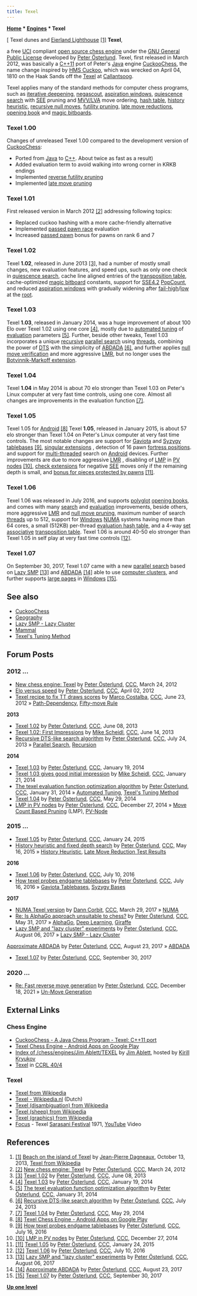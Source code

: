 ```yaml
---
title: Texel
---
```

**[Home](Home "Home") \* [Engines](Engines "Engines") \* Texel**



[ Texel dunes and [Eierland Lighthouse](https://en.wikipedia.org/wiki/Eierland_Lighthouse) <a id="cite-note-1" href="#cite-ref-1">[1]</a>
**Texel**,  
 
a free [UCI](UCI "UCI") compliant [open source chess engine](Category:Open_Source "Category:Open Source") under the [GNU General Public License](Free_Software_Foundation#GPL "Free Software Foundation") developed by [Peter Österlund](Peter_%C3%96sterlund "Peter Österlund"). Texel, first released in March 2012, was basically a [C++11](Cpp "Cpp") port of Peter's [Java](Java "Java") engine [CuckooChess](CuckooChess "CuckooChess"), the name change inspired by [HMS Cuckoo](https://en.wikipedia.org/wiki/HMS_Cuckoo_%281806%29), which was wrecked on April 04, 1810 on the Haak Sands off the [Texel](https://en.wikipedia.org/wiki/Texel) at [Callantsoog](https://en.wikipedia.org/wiki/Callantsoog). 


Texel applies many of the standard methods for computer chess programs, such as [iterative deepening](Iterative_Deepening "Iterative Deepening"), [negascout](NegaScout "NegaScout"), [aspiration windows](Aspiration_Windows "Aspiration Windows"), [quiescence search](Quiescence_Search "Quiescence Search") with [SEE](Static_Exchange_Evaluation "Static Exchange Evaluation") pruning and [MVV/LVA](MVV-LVA "MVV-LVA") move ordering, [hash table](Transposition_Table "Transposition Table"), [history heuristic](History_Heuristic "History Heuristic"), [recursive null moves](Null_Move_Pruning "Null Move Pruning"), [futility pruning](Futility_Pruning "Futility Pruning"), [late move reductions](Late_Move_Reductions "Late Move Reductions"), [opening book](Opening_Book "Opening Book") and [magic bitboards](Magic_Bitboards "Magic Bitboards"). 



### Texel 1.00


Changes of unreleased Texel 1.00 compared to the development version of [CuckooChess](CuckooChess "CuckooChess"): 



* Ported from [Java](Java "Java") to [C++](Cpp "Cpp"). About twice as fast as a result)
* Added evaluation term to avoid walking into wrong corner in KRKB endings
* Implemented [reverse futility pruning](Reverse_Futility_Pruning "Reverse Futility Pruning")
* Implemented [late move pruning](Futility_Pruning#MoveCountBasedPruning "Futility Pruning")






### Texel 1.01


First released version in March 2012 <a id="cite-note-2" href="#cite-ref-2">[2]</a> addressing following topics:



* Replaced cuckoo hashing with a more cache-friendly alternative
* Implemented [passed pawn race](Pawn_Race "Pawn Race") evaluation
* Increased [passed pawn](Passed_Pawn "Passed Pawn") bonus for pawns on rank 6 and 7






### Texel 1.02


Texel **1.02**, released in June 2013 <a id="cite-note-3" href="#cite-ref-3">[3]</a>, had a number of mostly small changes, new evaluation features, and speed ups, such as only one check in [quiescence search](Quiescence_Search "Quiescence Search"), cache line aligned entries of the [transposition table](Transposition_Table "Transposition Table"), cache-optimized [magic bitboard](Magic_Bitboards "Magic Bitboards") constants, support for [SSE4.2](SSE4#SSE4.2 "SSE4") [PopCount](Population_Count "Population Count"), and reduced [aspiration windows](Aspiration_Windows "Aspiration Windows") with gradually widening after [fail-high](Fail-High "Fail-High")/[low](Fail-Low "Fail-Low") at the [root](Root "Root").




### Texel 1.03


Texel **1.03**, released in January 2014, was a huge improvement of about 100 Elo over Texel 1.02 using one core <a id="cite-note-4" href="#cite-ref-4">[4]</a>, mostly due to [automated tuning](Texel%27s_Tuning_Method "Texel's Tuning Method") of [evaluation](Evaluation "Evaluation") parameters <a id="cite-note-5" href="#cite-ref-5">[5]</a>. Further, beside other tweaks, Texel 1.03 incorporates a unique [recursive](Recursion "Recursion") [parallel search](Parallel_Search "Parallel Search") using [threads](Thread "Thread"), combining the power of [DTS](Dynamic_Tree_Splitting "Dynamic Tree Splitting") with the simplicity of [ABDADA](ABDADA "ABDADA") <a id="cite-note-6" href="#cite-ref-6">[6]</a>, and further applies [null move verification](Null_Move_Pruning#ZugzwangVerification "Null Move Pruning") and more aggressive [LMR](Late_Move_Reductions "Late Move Reductions"), but no longer uses the [Botvinnik-Markoff extension](Botvinnik-Markoff_Extension "Botvinnik-Markoff Extension").




### Texel 1.04


Texel **1.04** in May 2014 is about 70 elo stronger than Texel 1.03 on Peter's Linux computer at very fast time controls, using one core. Almost all changes are improvements in the evaluation function <a id="cite-note-7" href="#cite-ref-7">[7]</a>.




### Texel 1.05


 [](https://play.google.com/store/apps/details?id=org.petero.texelchessengine&hl=en) Texel 1.05 for [Android](Android "Android") <a id="cite-note-8" href="#cite-ref-8">[8]</a> 
Texel **1.05**, released in January 2015, is about 57 elo stronger than Texel 1.04 on Peter's Linux computer at very fast time controls. The most notable changes are support for [Gaviota](Gaviota_Tablebases "Gaviota Tablebases") and [Syzygy tablebases](Syzygy_Bases "Syzygy Bases") <a id="cite-note-9" href="#cite-ref-9">[9]</a>, [singular extensions](Singular_Extensions "Singular Extensions") , detection of 16 pawn [fortress positions](Fortress "Fortress"). and support for [multi-threaded](Thread "Thread") search on [Android](Android "Android") devices. Further improvements are due to more aggressive [LMR](Late_Move_Reductions "Late Move Reductions") , disabling of [LMP](Futility_Pruning#MoveCountBasedPruning "Futility Pruning") in [PV nodes](Node_Types#PV-Node "Node Types") <a id="cite-note-10" href="#cite-ref-10">[10]</a>, [check extensions](Check_Extensions "Check Extensions") for negative [SEE](Static_Exchange_Evaluation "Static Exchange Evaluation") moves only if the remaining depth is small, and [bonus for pieces protected by pawns](Connectivity "Connectivity") <a id="cite-note-11" href="#cite-ref-11">[11]</a>.




### Texel 1.06


Texel 1.06 was released in July 2016, and supports [polyglot](PolyGlot "PolyGlot") [opening books](Opening_Book "Opening Book"), and comes with many [search](Search "Search") and [evaluation](Evaluation "Evaluation") improvements, beside others, more aggressive [LMR](Late_Move_Reductions "Late Move Reductions") and [null move pruning](Null_Move_Pruning "Null Move Pruning"), maximum number of search [threads](Thread "Thread") up to 512, support for [Windows](Windows "Windows") [NUMA](NUMA "NUMA") systems having more than 64 cores, a small (512KB) per-thread [evaluation hash table](Evaluation_Hash_Table "Evaluation Hash Table"), and a 4-way [set associative](https://en.wikipedia.org/wiki/Set-associative#Associativity) [transposition table](Transposition_Table "Transposition Table"). Texel 1.06 is around 40-50 elo stronger than Texel 1.05 in self play at very fast time controls <a id="cite-note-12" href="#cite-ref-12">[12]</a>.




### Texel 1.07


On September 30, 2017, Texel 1.07 came with a new [parallel search](Parallel_Search "Parallel Search") based on [Lazy SMP](Lazy_SMP "Lazy SMP") <a id="cite-note-13" href="#cite-ref-13">[13]</a> and [ABDADA](ABDADA "ABDADA") <a id="cite-note-14" href="#cite-ref-14">[14]</a> able to use [computer clusters](https://en.wikipedia.org/wiki/Computer_cluster), and further supports [large pages](Memory#HugePages "Memory") in [Windows](Windows "Windows") <a id="cite-note-15" href="#cite-ref-15">[15]</a>.



## See also


* [CuckooChess](CuckooChess "CuckooChess")
* [Geography](Category:Geography "Category:Geography")
* [Lazy SMP - Lazy Cluster](Lazy_SMP#LazyCluster "Lazy SMP")
* [Mammal](Category:Mammal "Category:Mammal")
* [Texel's Tuning Method](Texel%27s_Tuning_Method "Texel's Tuning Method")


## Forum Posts


### 2012 ...


* [New chess engine: Texel](http://www.talkchess.com/forum/viewtopic.php?t=42999) by [Peter Österlund](Peter_%C3%96sterlund "Peter Österlund"), [CCC](CCC "CCC"), March 24, 2012
* [Elo versus speed](http://www.talkchess.com/forum/viewtopic.php?t=43134) by [Peter Österlund](Peter_%C3%96sterlund "Peter Österlund"), [CCC](CCC "CCC"), April 02, 2012
* [Texel recipe to fix TT draws scores](http://www.talkchess.com/forum/viewtopic.php?t=44167) by [Marco Costalba](Marco_Costalba "Marco Costalba"), [CCC](CCC "CCC"), June 23, 2012 » [Path-Dependency](Path-Dependency "Path-Dependency"), [Fifty-move Rule](Fifty-move_Rule "Fifty-move Rule")


**2013**



* [Texel 1.02](http://www.talkchess.com/forum/viewtopic.php?t=48228) by [Peter Österlund](Peter_%C3%96sterlund "Peter Österlund"), [CCC](CCC "CCC"), June 08, 2013
* [Texel 1.02: First Impressions](http://www.talkchess.com/forum/viewtopic.php?t=48272) by [Mike Scheidl](index.php?title=Michael_Scheidl&action=edit&redlink=1 "Michael Scheidl (page does not exist)"), [CCC](CCC "CCC"), June 14, 2013
* [Recursive DTS-like search algorithm](http://www.talkchess.com/forum/viewtopic.php?t=48752) by [Peter Österlund](Peter_%C3%96sterlund "Peter Österlund"), [CCC](CCC "CCC"), July 24, 2013 » [Parallel Search](Parallel_Search "Parallel Search"), [Recursion](Recursion "Recursion")


**2014**



* [Texel 1.03](http://www.talkchess.com/forum/viewtopic.php?t=50964) by [Peter Österlund](Peter_%C3%96sterlund "Peter Österlund"), [CCC](CCC "CCC"), January 19, 2014
* [Texel 1.03 gives good initial impression](http://www.talkchess.com/forum/viewtopic.php?t=50984) by [Mike Scheidl](index.php?title=Michael_Scheidl&action=edit&redlink=1 "Michael Scheidl (page does not exist)"), [CCC](CCC "CCC"), January 21, 2014
* [The texel evaluation function optimization algorithm](http://www.talkchess.com/forum/viewtopic.php?topic_view=threads&p=555522&t=50823) by [Peter Österlund](Peter_%C3%96sterlund "Peter Österlund"), [CCC](CCC "CCC"), January 31, 2014 » [Automated Tuning](Automated_Tuning "Automated Tuning"), [Texel's Tuning Method](Texel%27s_Tuning_Method "Texel's Tuning Method")
* [Texel 1.04](http://www.talkchess.com/forum/viewtopic.php?t=52470) by [Peter Österlund](Peter_%C3%96sterlund "Peter Österlund"), [CCC](CCC "CCC"), May 29, 2014
* [LMP in PV nodes](http://www.talkchess.com/forum/viewtopic.php?t=54761) by [Peter Österlund](Peter_%C3%96sterlund "Peter Österlund"), [CCC](CCC "CCC"), December 27, 2014 » [Move Count Based Pruning](Futility_Pruning#MoveCountBasedPruning "Futility Pruning") (LMP), [PV-Node](Node_Types#PV-Node "Node Types")


### 2015 ...


* [Texel 1.05](http://www.talkchess.com/forum/viewtopic.php?t=55058) by [Peter Österlund](Peter_%C3%96sterlund "Peter Österlund"), [CCC](CCC "CCC"), January 24, 2015
* [History heuristic and fixed depth search](http://www.talkchess.com/forum/viewtopic.php?t=56372) by [Peter Österlund](Peter_%C3%96sterlund "Peter Österlund"), [CCC](CCC "CCC"), May 16, 2015 » [History Heuristic](History_Heuristic "History Heuristic"), [Late Move Reduction Test Results](Late_Move_Reduction_Test_Results "Late Move Reduction Test Results")


**2016**



* [Texel 1.06](http://www.talkchess.com/forum/viewtopic.php?t=60774) by [Peter Österlund](Peter_%C3%96sterlund "Peter Österlund"), [CCC](CCC "CCC"), July 10, 2016
* [How texel probes endgame tablebases](http://www.talkchess.com/forum/viewtopic.php?t=60833) by [Peter Österlund](Peter_%C3%96sterlund "Peter Österlund"), [CCC](CCC "CCC"), July 16, 2016 » [Gaviota Tablebases](Gaviota_Tablebases "Gaviota Tablebases"), [Syzygy Bases](Syzygy_Bases "Syzygy Bases")


**2017**



* [NUMA Texel version](http://www.talkchess.com/forum/viewtopic.php?t=63582) by [Dann Corbit](Dann_Corbit "Dann Corbit"), [CCC](CCC "CCC"), March 29, 2017 » [NUMA](NUMA "NUMA")
* [Re: Is AlphaGo approach unsuitable to chess?](http://www.talkchess.com/forum/viewtopic.php?t=64096&start=12) by [Peter Österlund](Peter_%C3%96sterlund "Peter Österlund"), [CCC](CCC "CCC"), May 31, 2017 » [AlphaGo](index.php?title=AlphaGo&action=edit&redlink=1 "AlphaGo (page does not exist)"), [Deep Learning](Deep_Learning "Deep Learning"), [Giraffe](Giraffe "Giraffe")
* [Lazy SMP and "lazy cluster" experiments](http://www.talkchess.com/forum/viewtopic.php?t=64824) by [Peter Österlund](Peter_%C3%96sterlund "Peter Österlund"), [CCC](CCC "CCC"), August 06, 2017 » [Lazy SMP - Lazy Cluster](Lazy_SMP#LazyCluster "Lazy SMP")


 [Approximate ABDADA](http://www.talkchess.com/forum/viewtopic.php?t=64824&start=43) by [Peter Österlund](Peter_%C3%96sterlund "Peter Österlund"), [CCC](CCC "CCC"), August 23, 2017 » [ABDADA](ABDADA "ABDADA")
* [Texel 1.07](http://www.talkchess.com/forum/viewtopic.php?t=65339) by [Peter Österlund](Peter_%C3%96sterlund "Peter Österlund"), [CCC](CCC "CCC"), September 30, 2017


### 2020 ...


* [Re: Fast reverse move generation](https://www.talkchess.com/forum3/viewtopic.php?f=7&t=78913&start=1) by [Peter Österlund](Peter_%C3%96sterlund "Peter Österlund"), [CCC](CCC "CCC"), December 18, 2021 » [Un-Move Generation](Move_Generation#Reverse "Move Generation")


## External Links


### Chess Engine


* [CuckooChess - A Java Chess Program - Texel: C++11 port](http://hem.bredband.net/petero2b/javachess/index.html)
* [Texel Chess Engine - Android Apps on Google Play](https://play.google.com/store/apps/details?id=org.petero.texelchessengine&hl=en)
* [Index of /chess/engines/Jim Ablett/TEXEL](http://kirr.homeunix.org/chess/engines/Jim%20Ablett/TEXEL/) by [Jim Ablett](Jim_Ablett "Jim Ablett"), hosted by [Kirill Kryukov](Kirill_Kryukov "Kirill Kryukov")
* [Texel](http://www.computerchess.org.uk/ccrl/404/cgi/compare_engines.cgi?family=Texel&print=Rating+list&print=Results+table&print=LOS+table&print=Ponder+hit+table&print=Eval+difference+table&print=Comopp+gamenum+table&print=Overlap+table&print=Score+with+common+opponents) in [CCRL 40/4](CCRL "CCRL")


### Texel


* [Texel from Wikipedia](https://en.wikipedia.org/wiki/Texel)
* [Texel - Wikipedia.nl](https://nl.wikipedia.org/wiki/Texel) (Dutch)
* [Texel (disambiguation) from Wikipedia](https://en.wikipedia.org/wiki/Texel_%28disambiguation%29)
* [Texel (sheep) from Wikipedia](https://en.wikipedia.org/wiki/Texel_%28sheep%29)
* [Texel (graphics) from Wikipedia](https://en.wikipedia.org/wiki/Texel_%28graphics%29)
* [Focus](Category:Focus "Category:Focus") - Texel [Sarasani Festival](https://nl.wikipedia.org/wiki/Sarasani_(Texel)) 1971, [YouTube](https://en.wikipedia.org/wiki/YouTube) Video


 
## References


1. <a id="cite-ref-1" href="#cite-note-1">[1]</a> [Beach on the island of Texel](https://en.wikipedia.org/wiki/File:Beach_Texel_Netherlands.jpg) by [Jean-Pierre Dagneaux](http://commons.wikimedia.org/wiki/User:Jpda), October 13, 2013, [Texel from Wikipedia](https://en.wikipedia.org/wiki/Texel)
2. <a id="cite-ref-2" href="#cite-note-2">[2]</a> [New chess engine: Texel](http://www.talkchess.com/forum/viewtopic.php?t=42999) by [Peter Österlund](Peter_%C3%96sterlund "Peter Österlund"), [CCC](CCC "CCC"), March 24, 2012
3. <a id="cite-ref-3" href="#cite-note-3">[3]</a> [Texel 1.02](http://www.talkchess.com/forum/viewtopic.php?t=48228) by [Peter Österlund](Peter_%C3%96sterlund "Peter Österlund"), [CCC](CCC "CCC"), June 08, 2013
4. <a id="cite-ref-4" href="#cite-note-4">[4]</a> [Texel 1.03](http://www.talkchess.com/forum/viewtopic.php?t=50964) by [Peter Österlund](Peter_%C3%96sterlund "Peter Österlund"), [CCC](CCC "CCC"), January 19, 2014
5. <a id="cite-ref-5" href="#cite-note-5">[5]</a> [The texel evaluation function optimization algorithm](http://www.talkchess.com/forum/viewtopic.php?topic_view=threads&p=555522&t=50823) by [Peter Österlund](Peter_%C3%96sterlund "Peter Österlund"), [CCC](CCC "CCC"), January 31, 2014
6. <a id="cite-ref-6" href="#cite-note-6">[6]</a>  [Recursive DTS-like search algorithm](http://www.talkchess.com/forum/viewtopic.php?t=48752) by [Peter Österlund](Peter_%C3%96sterlund "Peter Österlund"), [CCC](CCC "CCC"), July 24, 2013
7. <a id="cite-ref-7" href="#cite-note-7">[7]</a> [Texel 1.04](http://www.talkchess.com/forum/viewtopic.php?t=52470) by [Peter Österlund](Peter_%C3%96sterlund "Peter Österlund"), [CCC](CCC "CCC"), May 29, 2014
8. <a id="cite-ref-8" href="#cite-note-8">[8]</a> [Texel Chess Engine - Android Apps on Google Play](https://play.google.com/store/apps/details?id=org.petero.texelchessengine&hl=en)
9. <a id="cite-ref-9" href="#cite-note-9">[9]</a> [How texel probes endgame tablebases](http://www.talkchess.com/forum/viewtopic.php?t=60833) by [Peter Österlund](Peter_%C3%96sterlund "Peter Österlund"), [CCC](CCC "CCC"), July 16, 2016
10. <a id="cite-ref-10" href="#cite-note-10">[10]</a> [LMP in PV nodes](http://www.talkchess.com/forum/viewtopic.php?t=54761) by [Peter Österlund](Peter_%C3%96sterlund "Peter Österlund"), [CCC](CCC "CCC"), December 27, 2014
11. <a id="cite-ref-11" href="#cite-note-11">[11]</a> [Texel 1.05](http://www.talkchess.com/forum/viewtopic.php?t=55058) by [Peter Österlund](Peter_%C3%96sterlund "Peter Österlund"), [CCC](CCC "CCC"), January 24, 2015
12. <a id="cite-ref-12" href="#cite-note-12">[12]</a> [Texel 1.06](http://www.talkchess.com/forum/viewtopic.php?t=60774) by [Peter Österlund](Peter_%C3%96sterlund "Peter Österlund"), [CCC](CCC "CCC"), July 10, 2016
13. <a id="cite-ref-13" href="#cite-note-13">[13]</a> [Lazy SMP and "lazy cluster" experiments](http://talkchess.com/forum/viewtopic.php?topic_view=threads&p=726656&t=64824) by [Peter Österlund](Peter_%C3%96sterlund "Peter Österlund"), [CCC](CCC "CCC"), August 06, 2017
14. <a id="cite-ref-14" href="#cite-note-14">[14]</a> [Approximate ABDADA](http://talkchess.com/forum/viewtopic.php?topic_view=threads&p=728817&t=64824) by [Peter Österlund](Peter_%C3%96sterlund "Peter Österlund"), [CCC](CCC "CCC"), August 23, 2017
15. <a id="cite-ref-15" href="#cite-note-15">[15]</a> [Texel 1.07](http://www.talkchess.com/forum/viewtopic.php?t=65339) by [Peter Österlund](Peter_%C3%96sterlund "Peter Österlund"), [CCC](CCC "CCC"), September 30, 2017

**[Up one level](Engines "Engines")**







 
